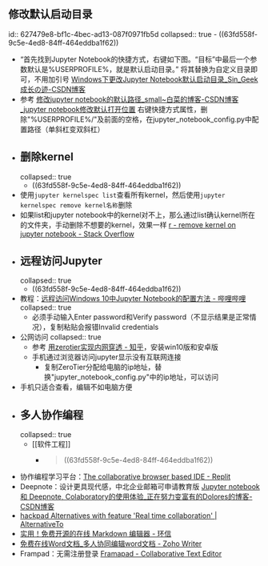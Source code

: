 ## 修改默认启动目录
id:: 627479e8-bf1c-4bec-ad13-087f0971fb5d
collapsed:: true
	- ((63fd558f-9c5e-4ed8-84ff-464eddba1f62))
- “首先找到Jupyter Notebook的快捷方式，右键如下图。“目标”中最后一个参数默认是%USERPROFILE%，就是默认启动目录。” 将其替换为自定义目录即可，不用加引号 [Windows下更改Jupyter Notebook默认启动目录_Sin_Geek成长の迹-CSDN博客](https://blog.csdn.net/sin_geek/article/details/78172132?utm_source=blogxgwz1)
- 参考 [修改jupyter notebook的默认路径_small~白菜的博客-CSDN博客_jupyter notebook修改默认打开位置](https://blog.csdn.net/woniuyc/article/details/121986086) 右键快捷方式属性，删除"%USERPROFILE%/"及前面的空格，在jupyter_notebook_config.py中配置路径（单斜杠变双斜杠）
- ## 删除kernel
  collapsed:: true
	- ((63fd558f-9c5e-4ed8-84ff-464eddba1f62))
- 使用`jupyter kernelspec list`查看所有kernel，然后使用`jupyter kernelspec remove kernel名称`删除
- 如果list和jupyter notebook中的kernel对不上，那么通过list确认kernel所在的文件夹，手动删除不想要的kernel，效果一样 [r - remove kernel on jupyter notebook - Stack Overflow](https://stackoverflow.com/questions/42635310/remove-kernel-on-jupyter-notebook)
- ## 远程访问Jupyter
  collapsed:: true
	- ((63fd558f-9c5e-4ed8-84ff-464eddba1f62))
- 教程：[远程访问Windows 10中Jupyter Notebook的配置方法 - 哔哩哔哩](https://www.bilibili.com/read/cv9010361)
  collapsed:: true
	- 必须手动输入Enter password和Verify password（不显示结果是正常情况），复制粘贴会报错Invalid credentials
- 公网访问
  collapsed:: true
	- 参考 [用zerotier实现内网穿透 - 知乎](https://zhuanlan.zhihu.com/p/422171986)，安装win10版和安卓版
	- 手机通过浏览器访问jupyter显示没有互联网连接
		- 复制ZeroTier分配给电脑的ip地址，替换"jupyter_notebook_config.py"中的ip地址，可以访问
- 手机只适合查看，编辑不如电脑方便
- ## 多人协作编程
  collapsed:: true
	- [[软件工程]]
		- >((63fd558f-9c5e-4ed8-84ff-464eddba1f62))
- 协作编程学习平台：[The collaborative browser based IDE - Replit](https://replit.com/)
- Deepnote：设计更具现代感，中北企业邮箱可申请教育版 [Jupyter notebook 和 Deepnote, Colaboratory的使用体验_正在努力变富有的Dolores的博客-CSDN博客](https://blog.csdn.net/caicau/article/details/118937955)
- [hackpad Alternatives with feature 'Real time collaboration' | AlternativeTo](https://alternativeto.net/software/hackpad/?feature=real-time-collaboration)
- [实用！免费开源的在线 Markdown 编辑器 - 环信](https://www.easemob.com/news/5408)
- [免费在线Word文档_多人协同编辑word文档 - Zoho Writer](https://www.zoho.com.cn/writer/)
- Frampad：无需注册登录 [Framapad - Collaborative Text Editor](https://framapad.org/abc/en/)